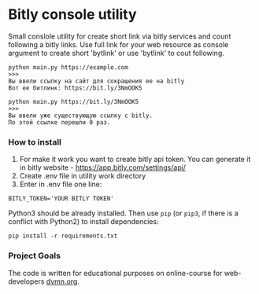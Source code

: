 # Bitly console utility

Small conslole utility for create short link via bitly services and count following a bitly links.
Use full link for your web resource as console argument to create short 'bytlink' or use 'bytlink' to cout following.
```
python main.py https://example.com
>>>
Вы ввели ссылку на сайт для сокращения ее на bitly
Вот ее битлинк: https://bit.ly/3NmOOK5

python main.py https://bit.ly/3NmOOK5
>>>
Вы ввели уже существующую ссылку с bitly.
По этой ссылке перешли 0 раз.
```
### How to install

1. For make it work you want to create bitly api token. You can generate it in bitly website - https://app.bitly.com/settings/api/
2. Create .env file in utility work directory
3. Enter in .env file one line:
```
BITLY_TOKEN='YOUR BITLY TOKEN'
```
Python3 should be already installed. 
Then use `pip` (or `pip3`, if there is a conflict with Python2) to install dependencies:
```
pip install -r requirements.txt
```
### Project Goals

The code is written for educational purposes on online-course for web-developers [dvmn.org](https://dvmn.org/).